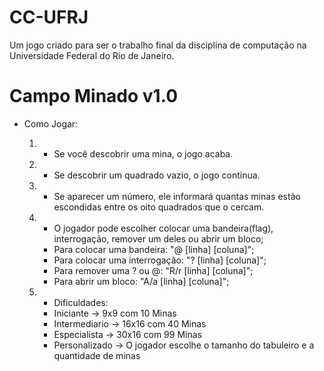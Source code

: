 # CC-UFRJ

Um jogo criado para ser o trabalho final da disciplina de computação na Universidade Federal do Rio de Janeiro.

# Campo Minado v1.0

- Como Jogar:

    1. - Se você descobrir uma mina, o jogo acaba.
    2. - Se descobrir um quadrado vazio, o jogo continua.
    3. - Se aparecer um número, ele informará quantas minas estão escondidas entre os oito quadrados que o cercam.
    4. - O jogador pode escolher colocar uma bandeira(flag), interrogação, remover um deles ou abrir um bloco;
        - Para colocar uma bandeira: "@ [linha] [coluna]";
        - Para colocar uma interrogação: "? [linha] [coluna]";
        - Para remover uma ? ou @: "R/r [linha] [coluna]"; 
        - Para abrir um bloco: "A/a [linha] [coluna]";
    5. - Dificuldades:
        - Iniciante -> 9x9 com 10 Minas
        - Intermediario -> 16x16 com 40 Minas
        - Especialista -> 30x16 com 99 Minas 
        - Personalizado -> O jogador escolhe o tamanho do tabuleiro e a quantidade de minas

